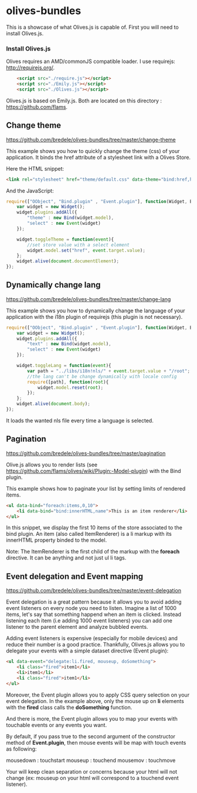 olives-bundles
==============

This is a showcase of what Olives.js is capable of. First you will need to install Olives.js.

### Install Olives.js

Olives requires an AMD/commonJS compatible loader. I use requirejs: http://requirejs.org/.

```html
	<script src="./require.js"></script>
	<script src="./Emily.js"></script>
	<script src="./Olives.js"></script>
```	

Olives.js is based on Emily.js. Both are located on this directory : https://github.com/flams.


## Change theme

https://github.com/bredele/olives-bundles/tree/master/change-theme

This example shows you how to quickly change the theme (css) of your application. It binds the href attribute of a stylesheet link with a Olives Store.

Here the HTML snippet:

```html
<link rel="stylesheet" href="theme/default.css" data-theme="bind:href,href">
```	

And the JavaScript: 

```js
require(["OObject", "Bind.plugin" , "Event.plugin"], function(Widget, Bind, Event){
	var widget = new Widget();
	widget.plugins.addAll({
		"theme" : new Bind(widget.model),
		"select" : new Event(widget)
	});

	widget.toggleTheme = function(event){
		//set store value with a select element
		widget.model.set("href", event.target.value);
	};
	widget.alive(document.documentElement);
});
```	

## Dynamically change lang

https://github.com/bredele/olives-bundles/tree/master/change-lang

This example shows you how to dynamically change the language of your application with the i18n plugin of requirejs (this plugin is not necessary).

```js
require(["OObject", "Bind.plugin" , "Event.plugin"], function(Widget, Bind, Event){
	var widget = new Widget();
	widget.plugins.addAll({
		"text" : new Bind(widget.model),
		"select" : new Event(widget)
	});

	widget.toggleLang = function(event){
		var path = "../libs/i18n!nls/" + event.target.value + "/root";
		//the lang can't be change dynamically with locale config
		require([path], function(root){
			widget.model.reset(root);
		});
	};
	widget.alive(document.body);
});
```	
It loads the wanted nls file every time a language is selected.

## Pagination

https://github.com/bredele/olives-bundles/tree/master/pagination

Olive.js allows you to render lists (see https://github.com/flams/olives/wiki/Plugin:-Model-plugin) with the Bind plugin.

This example shows how to paginate your list by setting limits of rendered items.

```html
<ul data-bind="foreach:items,0,10">
	<li data-bind="bind:innerHTML,name">This is an item renderer</li>
</ul>
```	
In this snippet, we display the first 10 items of the store associated to the bind plugin. An item (also called ItemRenderer) is a li markup with its innerHTML property binded to the model.

Note: The ItemRenderer is the first child of the markup with the **foreach** directive. It can be anything and not just ul li tags.

## Event delegation and Event mapping

https://github.com/bredele/olives-bundles/tree/master/event-delegation

Event delegation is a great pattern because it allows you to avoid adding event listeners on every node you need to listen. Imagine a list of 1000 items, let's say that something happend when an item is clicked. Instead listening each item (i.e adding 1000 event listeners) you can add one listener to the parent element and analyze bubbled events.

Adding event listeners is expensive (especially for mobile devices) and reduce their number is a good practice. Thankfully, Olives.js allows you to delegate your events with a simple dataset directive (Event plugin):

```html
<ul data-event="delegate:li.fired, mouseup, doSomething">
	<li class="fired">item1</li>
	<li>item1</li>
	<li class="fired">item1</li>
</ul>
```	
Moreover, the Event plugin allows you to apply CSS query selection on your event delegation. In the example above, only the mouse up on **li** elements with the **fired** class calls the **doSomething** function.

And there is more, the Event plugin allows you to map your events with touchable events or any events you want.

By default, if you pass true to the second argument of the constructor method of **Event.plugin**, then mouse events will be map with touch events as following:

mousedown : touchstart
mouseup : touchend
mousemov : touchmove

Your will keep clean separation or concerns because your html will not change (ex: mouseup on your html will correspond to a touchend event listener).


